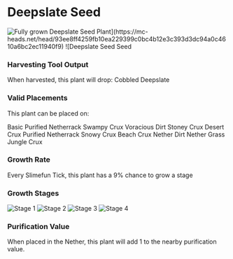 # Deepslate Seed

![Fully grown $Deepslate Seed Plant](https://mc-heads.net/head/93ee8ff4259fb10ea229399c0bc4b12e3c393d3dc94a0c4610a6bc2ec11940f9) ![$Deepslate Seed Seed](https://mc-heads.net/head/981f7002b063a4b70360efa779eb58b0b3c9c8d59d57bc33f772eaf748e60a79)

### Harvesting Tool Output

When harvested, this plant will drop: Cobbled Deepslate

### Valid Placements

This plant can be placed on:

Basic Purified Netherrack
Swampy Crux
Voracious Dirt
Stoney Crux
Desert Crux
Purified Netherrack
Snowy Crux
Beach Crux
Nether Dirt
Nether Grass
Jungle Crux


### Growth Rate

Every Slimefun Tick, this plant has a 9% chance to grow a stage

### Growth Stages

![Stage 1](https://mc-heads.net/head/dd0d11751f3d31e6518fc586e1824fb57f8ee17ea45c0bff123a81d77089be80) ![Stage 2](https://mc-heads.net/head/8bcdd04b32b650ba86b6677e40432272a658dc198fbf26d75d6e72aba9475a09) ![Stage 3](https://mc-heads.net/head/77430fece1a8c15ffa95fea4c3d61da7fbb7ff1006969183fa27f2c844eace16) ![Stage 4](https://mc-heads.net/head/6892e85b05a02e28d85cdec359547919d31fb71b9f70af89bb0ef0c710e9dddb)

### Purification Value

When placed in the Nether, this plant will add 1 to the nearby purification value.
